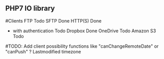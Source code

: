 ## PHP7 IO library

#Clients
FTP                     Todo
SFTP                    Done
HTTP(S)                 Done
- with authentication   Todo
Dropbox                 Done
OneDrive                Todo
Amazon S3               Todo


#TODO: 
Add client possibility functions like "canChangeRemoteDate" or "canPush" ?
Lastmodified timezone
